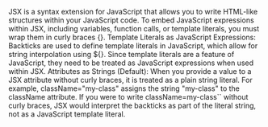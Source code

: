 
JSX is a syntax extension for JavaScript that allows you to write HTML-like structures within your JavaScript code. To embed JavaScript expressions within JSX, including variables, function calls, or template literals, you must wrap them in curly braces {}. Template Literals as JavaScript Expressions: Backticks are used to define template literals in JavaScript, which allow for string interpolation using ${}. Since template literals are a feature of JavaScript, they need to be treated as JavaScript expressions when used within JSX. Attributes as Strings (Default): When you provide a value to a JSX attribute without curly braces, it is treated as a plain string literal. For example, className="my-class" assigns the string "my-class" to the className attribute. If you were to write className=my-class`` without curly braces, JSX would interpret the backticks as part of the literal string, not as a JavaScript template literal.